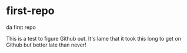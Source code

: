 first-repo
==========

da first repo

This is a test to figure Github out. It's lame that it took this long to get on Github but better late than never!
